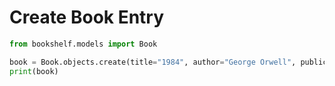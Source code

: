 # Create Book Entry

```python
from bookshelf.models import Book

book = Book.objects.create(title="1984", author="George Orwell", publication_year=1949)
print(book)

